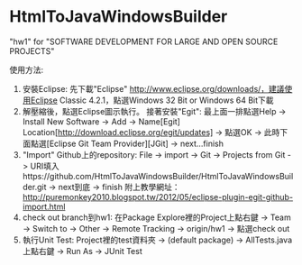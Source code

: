 HtmlToJavaWindowsBuilder
========================

"hw1" for "SOFTWARE DEVELOPMENT FOR LARGE AND OPEN SOURCE PROJECTS"

使用方法: 
1. 安裝Eclipse:
   先下載"Eclipse" http://www.eclipse.org/downloads/，建議使用Eclipse Classic 4.2.1，點選Windows 32 Bit or Windows 64 Bit下載
2. 解壓縮後，點選Eclipse圖示執行。
   接著安裝"Egit":
   最上面一排點選Help -> Install New Software -> Add 
   -> Name[Egit] Location[http://download.eclipse.org/egit/updates] -> 點選OK 
   -> 此時下面點選[Eclipse Git Team Provider][JGit] -> next...finish
3. "Import" Github上的repository:
   File -> import -> Git -> Projects from Git -> URI填入https://github.com/HtmlToJavaWindowsBuilder/HtmlToJavaWindowsBuilder.git 
   -> next到底 -> finish
   附上教學網址：http://puremonkey2010.blogspot.tw/2012/05/eclipse-plugin-egit-github-import.html
4. check out branch到hw1:
   在Package Explore裡的Project上點右鍵 -> Team -> Switch to -> Other -> Remote Tracking -> origin/hw1 -> 點選check out
5. 執行Unit Test:
   Project裡的test資料夾 -> (default package) -> AllTests.java上點右鍵 -> Run As -> JUnit Test